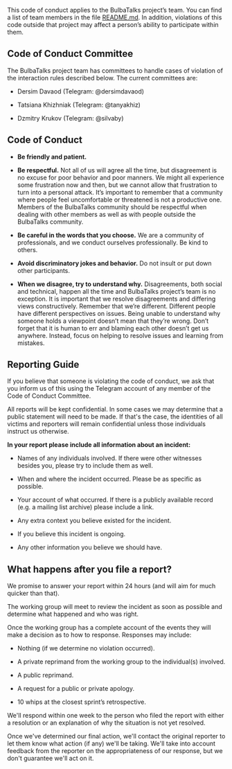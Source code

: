 This code of conduct applies to the BulbaTalks project’s team.  You can find a list of team members in the file [README.md](../README.md#authors). In addition, violations of this code outside that project may affect a person’s ability to participate within them.

## Code of Conduct Committee

The BulbaTalks project team has committees to handle cases of violation of the interaction rules described below. The current committees are:

-  Dersim Davaod  (Telegram: @dersimdavaod)

-  Tatsiana Khizhniak (Telegram: @tanyakhiz)

-  Dzmitry Krukov (Telegram: @silvaby)

## Code of Conduct

-  **Be friendly and patient.**

-  **Be respectful.** Not all of us will agree all the time, but disagreement is no excuse for poor behavior and poor manners. We might all experience some frustration now and then, but we cannot allow that frustration to turn into a personal attack. It’s important to remember that a community where people feel uncomfortable or threatened is not a productive one. Members of the BulbaTalks community should be respectful when dealing with other members as well as with people outside the BulbaTalks community.

-  **Be careful in the words that you choose.** We are a community of professionals, and we conduct ourselves professionally. Be kind to others. 

-  **Avoid discriminatory jokes and behavior.** Do not insult or put down other participants. 

-  **When we disagree, try to understand why.** Disagreements, both social and technical, happen all the time and BulbaTalks project’s team is no exception. It is important that we resolve disagreements and differing views constructively. Remember that we’re different. Different people have different perspectives on issues. Being unable to understand why someone holds a viewpoint doesn’t mean that they’re wrong. Don’t forget that it is human to err and blaming each other doesn’t get us anywhere. Instead, focus on helping to resolve issues and learning from mistakes.

## Reporting Guide

If you believe that someone is violating the code of conduct, we ask that you inform us of this using the Telegram account of any member of the Code of Conduct Committee.

All reports will be kept confidential. In some cases we may determine that a public statement will need to be made. If that's the case, the identities of all victims and reporters will remain confidential unless those individuals instruct us otherwise.

**In your report please include all information about an incident:**

-  Names of any individuals involved. If there were other witnesses besides you, please try to include them as well.

-  When and where the incident occurred. Please be as specific as possible.

-  Your account of what occurred. If there is a publicly available record (e.g. a mailing list archive) please include a link.

-  Any extra context you believe existed for the incident.

-  If you believe this incident is ongoing.

-  Any other information you believe we should have.

## What happens after you file a report?

We promise to answer your report within 24 hours (and will aim for much quicker than that).

The working group will meet to review the incident as soon as possible and determine what happened and who was right.

Once the working group has a complete account of the events they will make a decision as to how to response. Responses may include:

-  Nothing (if we determine no violation occurred).

-  A private reprimand from the working group to the individual(s) involved.

-  A public reprimand.

-  A request for a public or private apology.

-  10 whips at the closest sprint’s retrospective.

We'll respond within one week to the person who filed the report with either a resolution or an explanation of why the situation is not yet resolved.

Once we've determined our final action, we'll contact the original reporter to let them know what action (if any) we'll be taking. We'll take into account feedback from the reporter on the appropriateness of our response, but we don't guarantee we'll act on it.
